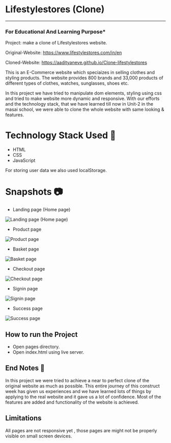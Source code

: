 # Lifestylestores (Clone)
-----
### For Educational And Learning Purpose*
Project: make a clone of Lifestylestores website.

Original-Website: https://www.lifestylestores.com/in/en

Cloned-Website: https://aadityaneve.github.io/Clone-lifestylestores

This is an E-Commerce website which speciaizes in selling clothes and styling products. The website provides 800 brands and 33,000 products of different types of clothes, watches, sunglasses, shoes etc.

In this project we have tried to manipulate dom elements, styling using css and tried to make website more dynamic and responsive. With our efforts and the technology stack, that we have learned till now in Unit-2 in the masai school, we were able to clone the whole website with same looking & features.

# Technology Stack Used 🌟
* HTML
* CSS
* JavaScript

For storing user data we also used localStorage.

# Snapshots 📷
* Landing page (Home page)

![Landing page (Home page)](https://github.com/aadityaneve/Clone-lifestylestores/blob/main/screenshots/1-home-page.png?raw=true)

* Product page

![Product page](https://github.com/aadityaneve/Clone-lifestylestores/blob/main/screenshots/2-product-page.png?raw=true)

* Basket page

![Basket page](https://github.com/aadityaneve/Clone-lifestylestores/blob/main/screenshots/3-basket-page.png?raw=true)

* Checkout page

![Checkout page](https://github.com/aadityaneve/Clone-lifestylestores/blob/main/screenshots/4-checkout-page.png?raw=true)

* Signin page

![Signin page](https://github.com/aadityaneve/Clone-lifestylestores/blob/main/screenshots/5-signin-page.png?raw=true)

* Success page

![Success page](https://github.com/aadityaneve/Clone-lifestylestores/blob/main/screenshots/6-success-page.png?raw=true)

## How to run the Project
* Open pages directory.
* Open index.html using live server.

## End Notes 📑
In this project we were tried to achieve a near to perfect clone of the original website as much as possible. This entire journey of this construct week has given us experiences and we have learned lots of things by applying to the real website and it gave us a lot of confidence. Most of the features are added and functionality of the website is achieved.

## Limitations
All pages are not responsive yet , those pages are might not be properly visible on small screen devices.